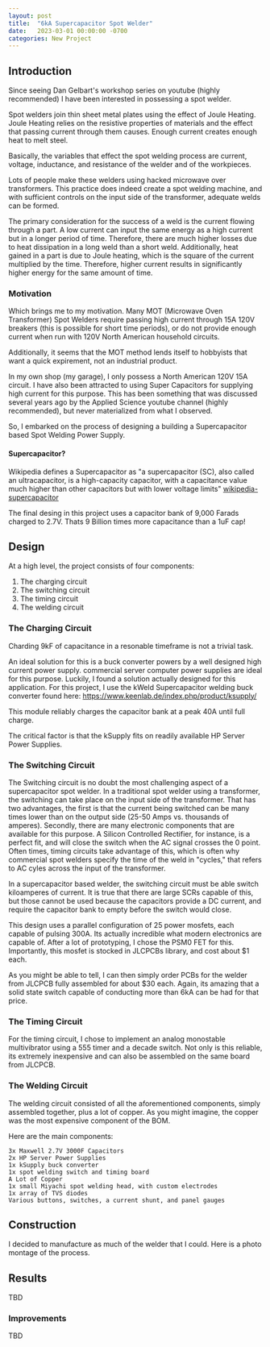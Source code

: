 ```yaml
---
layout: post
title:  "6kA Supercapacitor Spot Welder"
date:   2023-03-01 00:00:00 -0700
categories: New Project
---
```


## Introduction

Since seeing Dan Gelbart's workshop series on youtube (highly recommended)
I have been interested in possessing a spot welder. 

Spot welders join thin sheet metal plates using the effect of Joule Heating. 
Joule Heating relies on the resistive properties of materials and the effect that passing current through them causes. Enough current creates enough heat 
to melt steel. 

Basically, the variables that effect the spot welding process are current, 
voltage, inductance, and resistance of the welder and of the workpieces. 

Lots of people make these welders using hacked microwave over transformers. 
This practice does indeed create a spot welding machine, and with sufficient
controls on the input side of the transformer, adequate welds can be formed.

The primary consideration for the success of a weld is the current flowing 
through a part. A low current can input the same energy as a high current but
in a longer period of time. Therefore, there are much higher losses due to 
heat dissipation in a long weld than a short weld. Additionally, heat gained 
in a part is due to Joule heating, which is the square of the current
multiplied by the time. Therefore, higher current results in significantly 
higher energy for the same amount of time. 

### Motivation

Which brings me to my motivation. Many MOT (Microwave Oven Transformer) Spot
Welders require passing high current through 15A 120V breakers (this is possible for short time periods), 
or do not provide enough current when run with 120V North American household
circuits.

Additionally, it seems that the MOT method lends itself to hobbyists that 
want a quick expirement, not an industrial product. 

In my own shop (my garage), I only possess a North American 120V 15A circuit. 
I have also been attracted to using Super Capacitors for supplying high
current for this purpose. This has been something that was discussed several
years ago by the Applied Science youtube channel (highly recommended), but never
materialized from what I observed. 

So, I embarked on the process of designing a building a Supercapacitor based
Spot Welding Power Supply.

#### Supercapacitor? 

Wikipedia defines a Supercapacitor as "a supercapacitor (SC), also called an 
ultracapacitor, is a high-capacity capacitor, with a capacitance value much 
higher than other capacitors but with lower voltage limits" [wikipedia-supercapacitor]

The final desing in this project uses a capacitor bank of 9,000 Farads charged
to 2.7V. Thats 9 Billion times more capacitance than a 1uF cap! 

## Design

At a high level, the project consists of four components: 

1. The charging circuit
2. The switching circuit
3. The timing circuit
3. The welding circuit

### The Charging Circuit

Charding 9kF of capacitance in a resonable timeframe is not a trivial task. 

An ideal solution for this is a buck converter powers by a well designed high 
current power supply. commercial server computer power supplies are ideal for
this purpose. Luckily, I found a solution actually designed for this 
application. For this project, I use the kWeld Supercapacitor welding buck
converter found here: https://www.keenlab.de/index.php/product/ksupply/

This module reliably charges the capacitor bank at a peak 40A until full charge.

The critical factor is that the kSupply fits on readily available HP Server 
Power Supplies.

### The Switching Circuit

The Switching circuit is no doubt the most challenging aspect of a 
supercapacitor spot welder. In a traditional spot welder using a 
transformer, the switching can take place on the input side of the transformer.
That has two advantages, the first is that the current being switched can be 
many times lower than on the output side (25-50 Amps vs. thousands of amperes).
Secondly, there are many electronic components that are available for this 
purpose. A Silicon Controlled Rectifier, for instance, is a perfect fit, and
will close the switch when the AC signal crosses the 0 point. Often times, 
timing circuits take advantage of this, which is often why commercial spot 
welders specify the time of the weld in "cycles," that refers to AC cyles
across the input of the transformer. 

In a supercapacitor based welder, the switching circuit must be able
switch kiloamperes of current. It is true that there are large SCRs capable of
this, but those cannot be used because the capacitors provide a DC current, 
and require the capacitor bank to empty before the switch would close. 

This design uses a parallel configuration of 25 power mosfets, each capable 
of pulsing 300A. Its actually incredible what modern electronics are capable
of. After a lot of prototyping, I chose the PSM0 FET for this. Importantly,
this mosfet is stocked in JLCPCBs library, and cost about $1 each. 

As you might be able to tell, I can then simply order PCBs for the welder
from JLCPCB fully assembled for about $30 each. Again, its amazing that 
a solid state switch capable of conducting more than 6kA can be had for that
price. 

### The Timing Circuit

For the timing circuit, I chose to implement an analog monostable multivibrator
using a 555 timer and a decade switch. Not only is this reliable, its 
extremely inexpensive and can also be assembled on the same board from 
JLCPCB. 

### The Welding Circuit

The welding circuit consisted of all the aforementioned components, simply 
assembled together, plus a lot of copper. As you might imagine, the copper was
the most expensive component of the BOM. 

Here are the main components:

    3x Maxwell 2.7V 3000F Capacitors
    2x HP Server Power Supplies 
    1x kSupply buck converter
    1x spot welding switch and timing board
    A Lot of Copper
    1x small Miyachi spot welding head, with custom electrodes
    1x array of TVS diodes
    Various buttons, switches, a current shunt, and panel gauges

## Construction

I decided to manufacture as much of the welder that I could. Here is a photo 
montage of the process. 

## Results

TBD

### Improvements

TBD

[wikipedia-supercapacitor]: https://en.wikipedia.org/wiki/Supercapacitor
[jekyll-gh]:   https://github.com/jekyll/jekyll
[jekyll-talk]: https://talk.jekyllrb.com/
